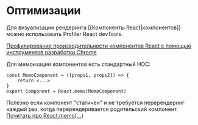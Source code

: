 # Оптимизации

Для визуализации рендеринга [[Компоненты React|компонентов]] можно использовать Profiler React devTools.

[Профилирование производительности компонентов React с помощью инструментов разработки Chrome](https://calibreapp.com/blog/react-performance-profiling-optimization)

Для мемоизации компонентов есть стандартный HOC: 

```
const MemoComponent = ({props1, props2}) => {
	return <...>
}
export Component = React.memo(MemoComponent)
```

Полезно если компонент "статичен" и не требуется перерендеринг каждый раз, когда перерендеривается родительский компонент.
[Почитать про React.memo(...)](https://ru.reactjs.org/docs/react-api.html#reactmemo)